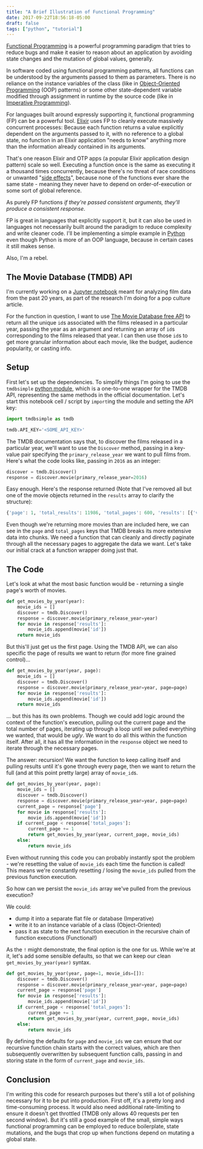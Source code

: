 ```yaml
---
title: "A Brief Illustration of Functional Programming"
date: 2017-09-22T18:56:18-05:00
draft: false
tags: ["python", "tutorial"]
---
```


[Functional Programming](https://en.wikipedia.org/wiki/Functional_programming) is a powerful programming paradigm that tries to reduce bugs and make it easier to reason about an application by avoiding state changes and the mutation of global values, generally. 

In software coded using functional programming patterns, all functions can be understood by the arguments passed to them as parameters. There is no reliance on the instance variables of the class (like in [Object-Oriented Programming](https://en.wikipedia.org/wiki/Object-oriented_programming) (OOP) patterns) or some other state-dependent variable modified through assignment in runtime by the source code (like in [Imperative Programming](https://en.wikipedia.org/wiki/Imperative_programming)).

For languages built around expressly supporting it, functional programming (FP) can be a powerful tool. [Elixir](https://elixir-lang.org/) uses FP to cleanly execute massively concurrent processes: Because each function returns a value explicitly dependent on the arguments passed to it, with no reference to a global state, no function in an Elixir application "needs to know" anything more than the information already contained in its arguments.

That's one reason Elixir and OTP apps (a popular Elixir application design pattern) scale so well. Executing a function once is the same as executing it a thousand times concurrently, because there's no threat of race conditions or unwanted "[side effects](https://en.wikipedia.org/wiki/Side_effect_(computer_science))", because none of the functions ever share the same state - meaning they never have to depend on order-of-execution or some sort of global reference. 

As purely FP functions *if they're passed consistent arguments, they'll produce a consistent response*.

FP is great in languages that explicitly support it, but it can also be used in languages not necessarily built around the paradigm to reduce complexity and write cleaner code. I'll be implementing a simple example in [Python](https://www.python.org/) even though Python is more of an OOP language, because in certain cases it still makes sense.

Also, I'm a rebel.

## The Movie Database (TMDB) API

I'm currently working on a [Jupyter notebook](http://jupyter.org/) meant for analyzing film data from the past 20 years, as part of the research I'm doing for a pop culture article.

For the function in question, I want to use [The Movie Database free API](https://www.themoviedb.org/documentation/api) to return all the unique `id`s associated with the films released in a particular year, passing the year as an argument and returning an array of `id`s corresponding to the films released that year. I can then use those `id`s to get more granular information about each movie, like the budget, audience popularity, or casting info.

## Setup

First let's set up the dependencies. To simplify things I'm going to use the `tmdbsimple` [python module](https://github.com/celiao/tmdbsimple/), which is a one-to-one wrapper for the TMDB API, representing the same methods in the official documentation. Let's start this notebook cell / script by `import`ing the module and setting the API key:

```python
import tmdbsimple as tmdb

tmdb.API_KEY='<SOME_API_KEY>'
```

The TMDB documentation says that, to discover the films released in a particular year, we'll want to use the `Discover` method, passing in a key-value pair specifying the `primary_release_year` we want to pull films from. Here's what the code looks like, passing in `2016` as an integer:

```python
discover = tmdb.Discover()
response = discover.movie(primary_release_year=2016)
```

Easy enough. Here's the response returned (Note that I've removed all but one of the movie objects returned in the `results` array to clarify the structure):

```python
{'page': 1, 'total_results': 11986, 'total_pages': 600, 'results': [{'vote_count': 11047, 'id': 293660, 'video': False, 'vote_average': 7.4, 'title': 'Deadpool', 'popularity': 640.193524, 'poster_path': '/inVq3FRqcYIRl2la8iZikYYxFNR.jpg', 'original_language': 'en', 'original_title': 'Deadpool', 'genre_ids': [28, 12, 35], 'backdrop_path': '/n1y094tVDFATSzkTnFxoGZ1qNsG.jpg', 'adult': False, 'overview': 'Deadpool tells the origin story of former Special Forces operative turned mercenary Wade Wilson, who after being subjected to a rogue experiment that leaves him with accelerated healing powers, adopts the alter ego Deadpool. Armed with his new abilities and a dark, twisted sense of humor, Deadpool hunts down the man who nearly destroyed his life.', 'release_date': '2016-02-09'}]}
```

Even though we're returning more movies than are included here, we can see in the `page` and `total_pages` keys that TMDB breaks its more extensive data into chunks. We need a function that can cleanly and directly paginate through all the necessary pages to aggregate the data we want. Let's take our initial crack at a function wrapper doing just that.

## The Code

Let's look at what the most basic function would be - returning a single page's worth of movies.

```python
def get_movies_by_year(year):
    movie_ids = []
    discover = tmdb.Discover()
    response = discover.movie(primary_release_year=year)
    for movie in response['results']:
        movie_ids.append(movie['id'])
    return movie_ids
```

But this'll just get us the first page. Using the TMDB API, we can also specific the page of results we want to return (for more fine grained control)...

```python
def get_movies_by_year(year, page):
    movie_ids = []
    discover = tmdb.Discover()
    response = discover.movie(primary_release_year=year, page=page)
    for movie in response['results']:
        movie_ids.append(movie['id'])
    return movie_ids
```

... but this has its own problems. Though we could add logic around the context of the function's execution, pulling out the current page and the total number of pages, iterating up through a loop until we pulled everything we wanted, that would be *ugly*. We want to do all this within the function itself. After all, it has all the information in the `response` object we need to iterate through the necessary pages.

The answer: recursion! We want the function to keep calling itself and pulling results until it's gone through every page, then we want to return the full (and at this point pretty large) array of `movie_id`s.

```python
def get_movies_by_year(year, page):
    movie_ids = []
    discover = tmdb.Discover()
    response = discover.movie(primary_release_year=year, page=page)
    current_page = response['page']
    for movie in response['results']:
        movie_ids.append(movie['id'])
    if current_page < response['total_pages']:
        current_page += 1
        return get_movies_by_year(year, current_page, movie_ids)
    else:
        return movie_ids
```

Even without running this code you can probably instantly spot the problem - we're resetting the value of `movie_ids` each time the function is called! This means we're constantly resetting / losing the `movie_ids` pulled from the previous function execution.

So how can we persist the `movie_ids` array we've pulled from the previous execution?

We could:
- dump it into a separate flat file or database (Imperative)
- write it to an instance variable of a class (Object-Oriented)
- pass it as state to the next function execution in the recursive chain of function executions (Functional!)

As the `!` might demonstrate, the final option is the one for us. While we're at it, let's add some sensible defaults, so that we can keep our clean `get_movies_by_year(year)` syntax.

```python
def get_movies_by_year(year, page=1, movie_ids=[]):
    discover = tmdb.Discover()
    response = discover.movie(primary_release_year=year, page=page)
    current_page = response['page']
    for movie in response['results']:
        movie_ids.append(movie['id'])
    if current_page < response['total_pages']:
        current_page += 1
        return get_movies_by_year(year, current_page, movie_ids)
    else:
        return movie_ids
```

By defining the defaults for `page` and `movie_ids` we can ensure that our recursive function chain starts with the correct values, which are then subsequently overwritten by subsequent function calls, passing in and storing state in the form of `current_page` and `movie_ids`.

## Conclusion

I'm writing this code for research purposes but there's still a lot of polishing necessary for it to be put into production. First off, it's a pretty long and time-consuming process. It would also need additional rate-limiting to ensure it doesn't get throttled (TMDB only allows 40 requests per ten second window). But it's still a good example of the small, simple ways functional programming can be employed to reduce boilerplate, state mutations, and the bugs that crop up when functions depend on mutating a global state.